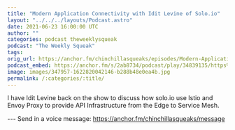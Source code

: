 ```yaml
---
title: "Modern Application Connectivity with Idit Levine of Solo.io"
layout: "../../../layouts/Podcast.astro"
date: 2021-06-23 16:00:00 UTC
author: ""
categories: podcast theweeklysqueak
podcast: "The Weekly Squeak"
tags: 
orig_url: https://anchor.fm/chinchillasqueaks/episodes/Modern-Application-Connectivity-with-Idit-Levine-of-Solo-io-e125n4v
podcast_embed: https://anchor.fm/s/2ab8734/podcast/play/34839135/https%3A%2F%2Fd3ctxlq1ktw2nl.cloudfront.net%2Fstaging%2F2021-5-4%2F193498970-44100-2-d19e0ae80ea92.m4a
image: images/347957-1622820042146-b288b48e0ea4b.jpg
permalink: /:categories/:title/
---
```

I have Idit Levine back on the show to discuss how solo.io use Istio and Envoy Proxy to provide API Infrastructure from the Edge to Service Mesh.

--- Send in a voice message: https://anchor.fm/chinchillasqueaks/message